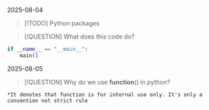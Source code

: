 2025-08-04

> [!TODO] Python packages

> [!QUESTION] What does this code do?
```python
if __name__ == "__main__":
    main()
```

2025-08-05

> [!QUESTION] Why do we use __function__() in python?
    
    *It denotes that function is for internal use only. It's only a convention not strict rule
